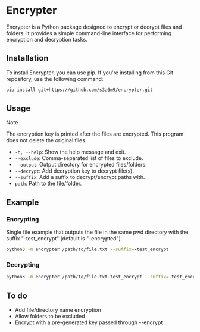 # Encrypter
Encrypter is a Python package designed to encrypt or decrypt files and folders. It provides a simple command-line interface for performing encryption and decryption tasks.

## Installation

To install Encrypter, you can use pip. If you're installing from this Git repository, use the following command:
```bash
pip install git+https://github.com/s3a6m9/encrypter.git
```

## Usage
> [!NOTE]  
> The encryption key is printed after the files are encrypted. This program does not delete the original files.

- `-h, --help`: Show the help message and exit.
- `--exclude`: Comma-separated list of files to exclude.
- `--output`: Output directory for encrypted files/folders.
- `--decrypt`: Add decryption key to decrypt file(s).
- `--suffix`: Add a suffix to decrypt/encrypt paths with.
- `path`: Path to the file/folder.

## Example

### Encrypting
Single file example that outputs the file in the same pwd directory with the suffix "-test_encrypt" (default is "-encrypted").
```bash
python3 -m encrypter /path/to/file.txt --suffix=-test_encrypt
```

### Decrypting
```bash
python3 -m encrypter /path/to/file.txt-test_encrypt --suffix=-test_encrypt --decrypt "your key"
```

## To do

- Add file/directory name encryption
- Allow folders to be excluded
- Encrypt with a pre-generated key passed through --encrypt
